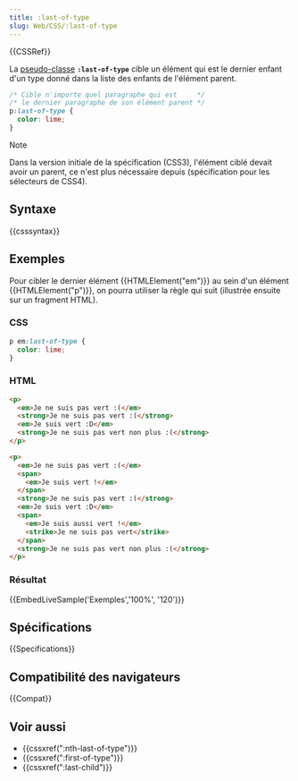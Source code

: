 ```yaml
---
title: :last-of-type
slug: Web/CSS/:last-of-type
---
```


{{CSSRef}}

La [pseudo-classe](/fr/docs/Web/CSS/Pseudo-classes) **`:last-of-type`** cible un élément qui est le dernier enfant d'un type donné dans la liste des enfants de l'élément parent.

```css
/* Cible n'importe quel paragraphe qui est     */
/* le dernier paragraphe de son élément parent */
p:last-of-type {
  color: lime;
}
```

> [!NOTE]
> Dans la version initiale de la spécification (CSS3), l'élément ciblé devait avoir un parent, ce n'est plus nécessaire depuis (spécification pour les sélecteurs de CSS4).

## Syntaxe

{{csssyntax}}

## Exemples

Pour cibler le dernier élément {{HTMLElement("em")}} au sein d'un élément {{HTMLElement("p")}}, on pourra utiliser la règle qui suit (illustrée ensuite sur un fragment HTML).

### CSS

```css
p em:last-of-type {
  color: lime;
}
```

### HTML

```html
<p>
  <em>Je ne suis pas vert :(</em>
  <strong>Je ne suis pas vert :(</strong>
  <em>Je suis vert :D</em>
  <strong>Je ne suis pas vert non plus :(</strong>
</p>

<p>
  <em>Je ne suis pas vert :(</em>
  <span>
    <em>Je suis vert !</em>
  </span>
  <strong>Je ne suis pas vert :(</strong>
  <em>Je suis vert :D</em>
  <span>
    <em>Je suis aussi vert !</em>
    <strike>Je ne suis pas vert</strike>
  </span>
  <strong>Je ne suis pas vert non plus :(</strong>
</p>
```

### Résultat

{{EmbedLiveSample('Exemples','100%', '120')}}

## Spécifications

{{Specifications}}

## Compatibilité des navigateurs

{{Compat}}

## Voir aussi

- {{cssxref(":nth-last-of-type")}}
- {{cssxref(":first-of-type")}}
- {{cssxref(":last-child")}}
